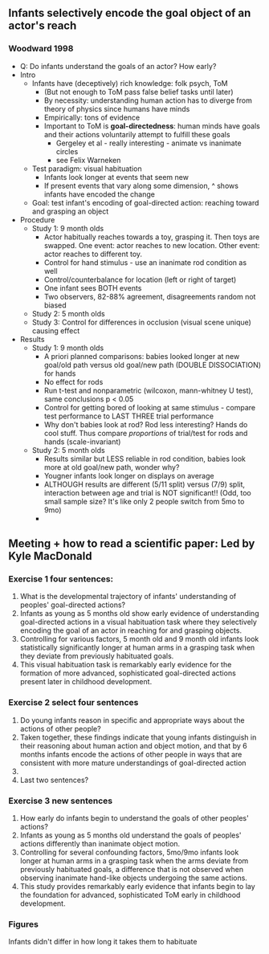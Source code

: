 ## Infants selectively encode the goal object of an actor's reach
### Woodward 1998

- Q: Do infants understand the goals of an actor? How early?
- Intro
    - Infants have (deceptively) rich knowledge: folk psych, ToM
        - (But not enough to ToM pass false belief tasks until later)
        - By necessity: understanding human action has to diverge from theory
          of physics since humans have minds
        - Empirically: tons of evidence
        - Important to ToM is **goal-directedness**: human minds have goals and
          their actions voluntarily attempt to fulfill these goals
            - Gergeley et al - really interesting - animate vs inanimate
              circles
            - see Felix Warneken
    - Test paradigm: visual habituation
        - Infants look longer at events that seem new
        - If present events that vary along some dimension, ^ shows infants
          have encoded the change
    - Goal: test infant's encoding of goal-directed action: reaching toward and
      grasping an object
- Procedure
    - Study 1: 9 month olds
        - Actor habitually reaches towards a toy, grasping it. Then toys are
          swapped. One event: actor reaches to new location. Other event: actor
          reaches to different toy.
        - Control for hand stimulus - use an inanimate rod condition as well
        - Control/counterbalance for location (left or right of target)
        - One infant sees BOTH events
        - Two observers, 82-88% agreement, disagreements random not biased
    - Study 2: 5 month olds
    - Study 3: Control for differences in occlusion (visual scene unique)
        causing effect
- Results
    - Study 1: 9 month olds
        - A priori planned comparisons: babies looked longer at new goal/old path
          versus old goal/new path (DOUBLE DISSOCIATION) for hands
        - No effect for rods
        - Run t-test and nonparametric (wilcoxon, mann-whitney U test), same
          conclusions p < 0.05
        - Control for getting bored of looking at same stimulus - compare test
            performance to LAST THREE trial performance
        - Why don't babies look at rod? Rod less interesting? Hands do cool
          stuff. Thus compare *proportions* of trial/test for rods and hands
          (scale-invariant)
    - Study 2: 5 month olds
        - Results similar but LESS reliable in rod condition, babies look more at old
            goal/new path, wonder why?
        - Yougner infants look longer on displays on average
        - ALTHOUGH results are different (5/11 split) versus (7/9) split,
            interaction between age and trial is NOT significant!! (Odd, too
            small sample size? It's like only 2 people switch from 5mo to 9mo)
        - 

## Meeting + how to read a scientific paper: Led by Kyle MacDonald

### Exercise 1 four sentences:

1. What is the developmental trajectory of infants' understanding of peoples'
   goal-directed actions?
2. Infants as young as 5 months old show early evidence of understanding
   goal-directed actions in a visual habituation task where they selectively encoding the goal of an actor in reaching for and grasping objects.
3. Controlling for various factors, 5 month old and 9 month old infants look
   statistically significantly longer at human arms in a grasping task when they deviate from previously habituated goals.
4. This visual habituation task is remarkably early evidence for the formation
   of more advanced, sophisticated goal-directed actions present later in
   childhood development.

### Exercise 2 select four sentences

1. Do young infants reason in specific and appropriate ways about the actions
   of other people?
2. Taken together, these findings indicate that young infants distinguish in
    their reasoning about human action and object motion, and that by 6 months
    infants encode the actions of other people in ways that are consistent with
    more mature understandings of goal-directed action 
3.
4. Last two sentences?


### Exercise 3 new sentences
1. How early do infants begin to understand the goals of other peoples'
   actions?
2. Infants as young as 5 months old understand the goals of peoples' actions
   differently than inanimate object motion.
3. Controlling for several confounding factors, 5mo/9mo infants look longer at
   human arms in a grasping task when the arms deviate from previously
   habituated goals, a difference that is not observed when observing inanimate
   hand-like objects undergoing the same actions.
4. This study provides remarkably early evidence that infants begin to lay the
   foundation for advanced, sophisticated ToM early in childhood development.

### Figures

Infants didn't differ in how long it takes them to habituate
